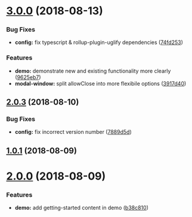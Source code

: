 <a name="3.0.0"></a>
# [3.0.0](https://github.com/pfbrowning/ng-modal/compare/v2.0.3...v3.0.0) (2018-08-13)


### Bug Fixes

* **config:** fix typescript & rollup-plugin-uglify dependencies ([74fd253](https://github.com/pfbrowning/ng-modal/commit/74fd253))


### Features

* **demo:** demonstrate new and existing functionality more clearly ([9625eb7](https://github.com/pfbrowning/ng-modal/commit/9625eb7))
* **modal-window:** split allowClose into more flexibile options ([3917d40](https://github.com/pfbrowning/ng-modal/commit/3917d40))



<a name="2.0.3"></a>
## [2.0.3](https://github.com/pfbrowning/ng-modal/compare/v2.0.2...v2.0.3) (2018-08-10)


### Bug Fixes

* **config:** fix incorrect version number ([7889d5d](https://github.com/pfbrowning/ng-modal/commit/7889d5d))



<a name="1.0.1"></a>
## [1.0.1](https://github.com/pfbrowning/ng-modal/compare/v2.0.0...v1.0.1) (2018-08-09)



<a name="2.0.0"></a>
# [2.0.0](https://github.com/pfbrowning/ng-modal/compare/b38c810...v2.0.0) (2018-08-09)


### Features

* **demo:** add getting-started content in demo ([b38c810](https://github.com/pfbrowning/ng-modal/commit/b38c810))



